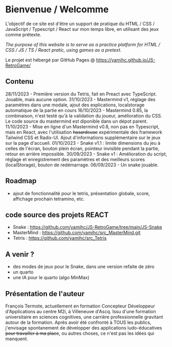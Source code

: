 # Bienvenue / Welcomme

L'objectif de ce site est d'être un support de pratique du HTML / CSS / JavaScript / Typescript / React sur mon temps libre, en utilisant des jeux comme prétexte.

*The purpose of this website is to serve as a practice platform for HTML / CSS / JS / TS / React pratic, using games as a pretext.*


Le projet est hébergé par GitHub Pages @ https://yamihc.github.io/JS-RetroGame/


## Contenu

28/11/2023 - Première version du Tetris, fait en Preact avec TypeScript. Jouable, mais aucune option. 
31/10/2023 - Mastermind v1, réglage des paramètres dans une modale, ajout des explications, localstorage automatique de la partie en cours
16/10/2023 - Mastermind 0.85, la combinaison, n'est testé qu'à la validation du joueur, amélioration du CSS. Le code source du mastermind est diponible dans un dépot parent.
11/10/2023 - Mise en ligne d'un Mastermind v0.8, non pas en Typescript, mais en React, avec l'utilisation ~~hasardeuse~~ expérimentale des framework Tailwind CSS et Radix-UI. Ajout d'informations supplémentaire sur le jeux sur la page d'accueil.
01/10/2023 - Snake v1.1 : limite dimensions du jeu à celles de l'écran, bouton plein écran, pointeur invisible pendant la partie, retour en arrière impossible.
30/09/2023 - Snake v1 : Amélioration du script, réglage et enregistrement des paramètres et des meilleurs scores (localStorage), bouton de redémarrage.
06/09/2023 - Un snake jouable.


## Roadmap

- ajout de fonctionnalité pour le tetris, présentation globale, score, affichage prochain tetramino, etc.


## code source des projets REACT

- Snake : https://github.com/yamihc/JS-RetroGame/tree/main/JS-Snake
- MasterMind : https://github.com/yamihc/src_MasterMind.git
- Tetris : https://github.com/yamihc/src_Tetris


## A venir ?

- des modes de jeux pour le Snake, dans une version refaite de zéro
- un quarto
- une IA pour le quarto (algo MinMax)


## Présentation de l'auteur

François Termote, actuellement en formation Concepteur Développeur d'Applications au centre M2i, à Villeneuve d'Ascq. Issu d'une formation universitaire en sciences cognitives, une carrière professionnelle gravitant autour de la formation. Après avoir été confronté à TOUS les publics, j'envisage spontanement de développer des applications ludo-éducatives ~~pour travailler à ma place~~, ou autres choses, ce n'est pas les idées qui manquent.

